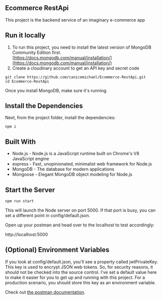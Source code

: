 ## Ecommerce RestApi
This project is the backend service of an imaginary e-commerce app

## Run it locally
1. To run this project, you need to install the latest version of MongoDB Community Edition first.
[https://docs.mongodb.com/manual/installation/](https://docs.mongodb.com/manual/installation/)
2. Create a cloudinary account to get an API key and secret code
```
git clone https://github.com/canicemichael/Ecommerce-RestApi.git
cd Ecommerce-RestApi
```

Once you install MongoDB, make sure it's running.

## Install the Dependencies
Next, from the project folder, install the dependencies:
```
npm i
```

## Built With
- Node.js - Node.js is a JavaScript runtime built on Chrome's V8 JavaScript engine
- express - Fast, unopinionated, minimalist web framework for Node.js
- MongoDB - The database for modern applications
- Mongoose - Elegant MongoDB object modeling for Node.js

## Start the Server
```
npm run start
```
This will launch the Node server on port 5000. If that port is busy, you can set a different point in config/default.json.

Open up your postman and head over to the localhost to test accordingly:

http://localhost:5000

## (Optional) Environment Variables
If you look at config/default.json, you'll see a property called jwtPrivateKey. This key is used to encrypt JSON web tokens. So, for security reasons, it should not be checked into the source control. I've set a default value here to make it easier for you to get up and running with this project. For a production scenario, you should store this key as an environment variable.

Check out [the postman documentation](https://documenter.getpostman.com/view/16601080/Uyxbqpqx).
